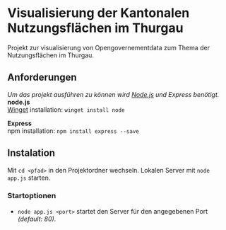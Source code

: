 # Visualisierung der Kantonalen Nutzungsflächen im Thurgau
Projekt zur visualisierung von Opengovernementdata zum Thema der Nutzungsflächen im Thurgau.

## Anforderungen
_Um das projekt ausführen zu können wird [Node.js](https://nodejs.org/de/) und Express benötigt._  
**node.js**  
[Winget](https://github.com/microsoft/winget-cli/releases) installation: `winget install node`

**Express**  
npm installation: `npm install express --save`

## Instalation
Mit `cd <pfad>` in den Projektordner wechseln.
Lokalen Server mit `node app.js` starten.

### Startoptionen
- `node app.js <port>` startet den Server für den angegebenen Port _(default: 80)_.
